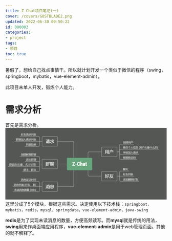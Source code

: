 ```yaml
---
title: Z-Chat项目笔记(一)
cover: /covers/GOSTBLADE2.png
updated: 2022-06-30 09:50:22
id: 000003
categories:
- project
tags:
- 项目
toc: true
---
```

暑假了，想给自己找点事情干。所以就计划开发一个类似于微信的程序（swing，springboot，mybatis，vue-element-admin）。

<!-- more -->

此项目未单人开发，锻炼个人能力。

# 需求分析

首先是需求分析。
![需求分析](/images/z-chat-1-demand.png)
这里分成了5个模块，根据这些需求。决定使用以下技术栈：`springboot，mybatis，redis，mysql，springdata，vue-element-admin，java-swing`

**redis**是为了实现未读消息的数量，方便高频读写。而**mysql**就是传统的用法，**swing**用来作桌面端应用程序，**vue-element-admin**是用于web管理页面。其他的就不解释了。
